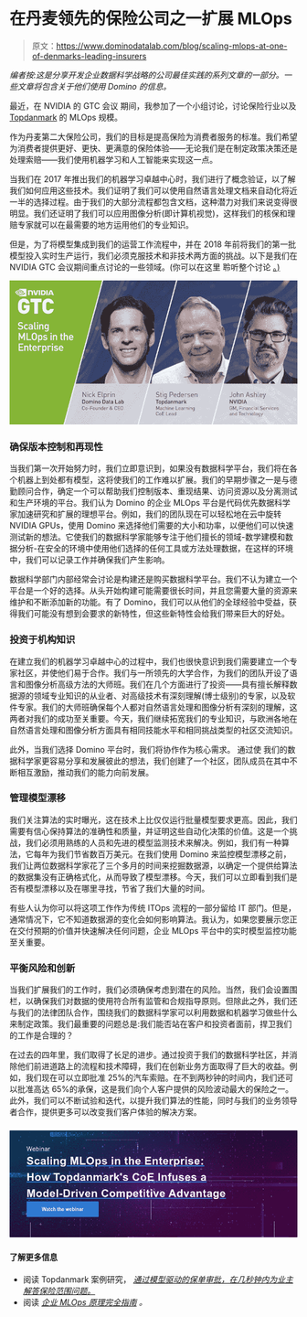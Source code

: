 # 在丹麦领先的保险公司之一扩展 MLOps

> 原文：<https://www.dominodatalab.com/blog/scaling-mlops-at-one-of-denmarks-leading-insurers>

*编者按:这是分享开发企业数据科学战略的公司最佳实践的系列文章的一部分。一些文章将包含关于他们使用 Domino 的信息。*

最近，在 NVIDIA 的 GTC 会议 期间，我参加了一个小组讨论，讨论保险行业以及 [Topdanmark](https://www.topdanmark.com/en/) 的 MLOps 规模。

作为丹麦第二大保险公司，我们的目标是提高保险为消费者服务的标准。我们希望为消费者提供更好、更快、更满意的保险体验——无论我们是在制定政策决策还是处理索赔——我们使用机器学习和人工智能来实现这一点。

当我们在 2017 年推出我们的机器学习卓越中心时，我们进行了概念验证，以了解我们如何应用这些技术。我们证明了我们可以使用自然语言处理文档来自动化将近一半的选择过程。由于我们的大部分流程都包含文档，这种潜力对我们来说变得很明显。我们还证明了我们可以应用图像分析(即计算机视觉)，这样我们的核保和理赔专家就可以在最需要的地方运用他们的专业知识。

但是，为了将模型集成到我们的运营工作流程中，并在 2018 年前将我们的第一批模型投入实时生产运行，我们必须克服技术和非技术两方面的挑战。以下是我们在 NVIDIA GTC 会议期间重点讨论的一些领域。(你可以在这里 聆听整个讨论 [。)](/resources/topdanmark-scales-mlops)

![](img/88fdd6d6c106123e4d07bb42f87ca059.png)

### 确保版本控制和再现性

当我们第一次开始努力时，我们立即意识到，如果没有数据科学平台，我们将在各个机器上到处都有模型，这将使我们的工作难以扩展。我们的早期步骤之一是与德勤顾问合作，确定一个可以帮助我们控制版本、重现结果、访问资源以及分离测试和生产环境的平台。我们认为 Domino 的企业 MLOps 平台是代码优先数据科学家加速研究和扩展的理想平台。例如，我们的团队现在可以轻松地在云中旋转 NVIDIA GPUs，使用 Domino 来选择他们需要的大小和功率，以便他们可以快速测试新的想法。它使我们的数据科学家能够专注于他们擅长的领域-数学建模和数据分析-在安全的环境中使用他们选择的任何工具或方法处理数据，在这样的环境中，我们可以记录工作并确保我们产生影响。

数据科学部门内部经常会讨论是构建还是购买数据科学平台。我们不认为建立一个平台是一个好的选择。从头开始构建可能需要很长时间，并且您需要大量的资源来维护和不断添加新的功能。有了 Domino，我们可以从他们的全球经验中受益，获得我们可能没有想到会要求的新特性，但这些新特性会给我们带来巨大的好处。

### 投资于机构知识

在建立我们的机器学习卓越中心的过程中，我们也很快意识到我们需要建立一个专家社区，并使他们易于合作。我们与一所领先的大学合作，为我们的团队开设了语言和图像分析高级方法的大师班。我们在几个方面进行了投资——具有擅长解释数据源的领域专业知识的从业者、对高级技术有深刻理解(博士级别)的专家，以及软件专家。我们的大师班确保每个人都对自然语言处理和图像分析有深刻的理解，这两者对我们的成功至关重要。今天，我们继续拓宽我们的专业知识，与欧洲各地在自然语言处理和图像分析方面具有相同技能水平和相同挑战类型的社区交流知识。

此外，当我们选择 Domino 平台时，我们将协作作为核心需求。 通过使 我们的数据科学家更容易分享和发展彼此的想法，我们创建了一个社区，团队成员在其中不断相互激励，推动我们的能力向前发展。

### 管理模型漂移

我们关注算法的实时曝光，这在技术上比仅仅运行批量模型要求更高。因此，我们需要有信心保持算法的准确性和质量，并证明这些自动化决策的价值。这是一个挑战，我们必须用熟练的人员和先进的模型监测技术来解决。例如，我们有一种算法，它每年为我们节省数百万美元。在我们使用 Domino 来监控模型漂移之前，我们让两位数据科学家花了三个多月的时间来挖掘数据源，以确定一个提供给算法的数据集没有正确格式化，从而导致了模型漂移。今天，我们可以立即看到我们是否有模型漂移以及在哪里寻找，节省了我们大量的时间。

有些人认为你可以将这项工作作为传统 ITOps 流程的一部分留给 IT 部门。但是，通常情况下，它不知道数据源的变化会如何影响算法。我认为，如果您要展示您正在交付预期的价值并快速解决任何问题，企业 MLOps 平台中的实时模型监控功能至关重要。

### 平衡风险和创新

当我们扩展我们的工作时，我们必须确保考虑到潜在的风险。当然，我们会设置围栏，以确保我们对数据的使用符合所有监管和合规指导原则。但除此之外，我们还与我们的法律团队合作，围绕我们的数据科学家可以利用数据和机器学习做些什么来制定政策。我们最重要的问题总是:我们能否站在客户和投资者面前，捍卫我们的工作是合理的？

在过去的四年里，我们取得了长足的进步。通过投资于我们的数据科学社区，并消除他们前进道路上的流程和技术障碍，我们在创新业务方面取得了巨大的收益。例如，我们现在可以立即批准 25%的汽车索赔。在不到两秒钟的时间内，我们还可以批准高达 65%的承保，这是我们向个人客户提供的风险波动最大的保险之一。此外，我们可以不断试验和迭代，以提升我们算法的性能，同时与我们的业务领导者合作，提供更多可以改变我们客户体验的解决方案。

### [![Webinar  Scaling MLOps in the Enterprise:  How Topdanmark's CoE Infuses a  Model-Driven Competitive Advantage Watch the webinar](img/512e7390cb91a5d192427e93915abfe3.png)](https://cta-redirect.hubspot.com/cta/redirect/6816846/ecb0c77d-4b76-4cad-b158-8350b1e0878c) 

#### 了解更多信息

*   阅读 Topdanmark 案例研究， [*通过模型驱动的保单审批，在几秒钟内为业主解答保险范围问题。*](https://www.dominodatalab.com/customers/topdanmark)
*   阅读 [*企业 MLOps 原理完全指南*](https://www.dominodatalab.com/resources/guide-to-enterprise-ml-ops-principles) *。*